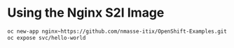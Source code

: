 # Using the Nginx S2I Image

```sh
oc new-app nginx~https://github.com/nmasse-itix/OpenShift-Examples.git --context-dir=Nginx-S2I-Image --name hello-world
oc expose svc/hello-world
```
